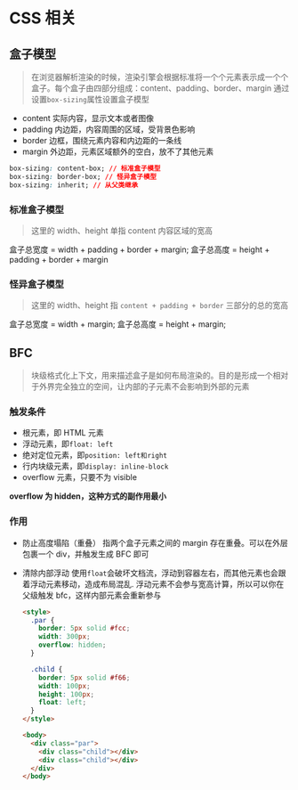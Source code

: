 # CSS 相关

## 盒子模型

> 在浏览器解析渲染的时候，渲染引擎会根据标准将一个个元素表示成一个个盒子。每个盒子由四部分组成：content、padding、border、margin
> 通过设置`box-sizing`属性设置盒子模型

- content 实际内容，显示文本或者图像
- padding 内边距，内容周围的区域，受背景色影响
- border 边框，围绕元素内容和内边距的一条线
- margin 外边距，元素区域额外的空白，放不了其他元素

```css
box-sizing: content-box; // 标准盒子模型
box-sizing: border-box; // 怪异盒子模型
box-sizing: inherit; // 从父类继承
```

### 标准盒子模型

> 这里的 width、height 单指 content 内容区域的宽高

盒子总宽度 = width + padding + border + margin;
盒子总高度 = height + padding + border + margin

### 怪异盒子模型

> 这里的 width、height 指 `content + padding + border` 三部分的总的宽高

盒子总宽度 = width + margin;
盒子总高度 = height + margin;

## BFC

> 块级格式化上下文，用来描述盒子是如何布局渲染的。目的是形成一个相对于外界完全独立的空间，让内部的子元素不会影响到外部的元素

### 触发条件

- 根元素，即 HTML 元素
- 浮动元素，即`float: left`
- 绝对定位元素，即`position: left和right`
- 行内块级元素，即`display: inline-block`
- overflow 元素，只要不为 visible

**overflow 为 hidden，这种方式的副作用最小**

### 作用

- 防止高度塌陷（重叠）
  指两个盒子元素之间的 margin 存在重叠。可以在外层包裹一个 div，并触发生成 BFC 即可
- 清除内部浮动
  使用`float`会破坏文档流，浮动到容器左右，而其他元素也会跟着浮动元素移动，造成布局混乱.
  浮动元素不会参与宽高计算，所以可以你在父级触发 bfc，这样内部元素会重新参与

  ```html
  <style>
    .par {
      border: 5px solid #fcc;
      width: 300px;
      overflow: hidden;
    }

    .child {
      border: 5px solid #f66;
      width: 100px;
      height: 100px;
      float: left;
    }
  </style>

  <body>
    <div class="par">
      <div class="child"></div>
      <div class="child"></div>
    </div>
  </body>
  ```

##
